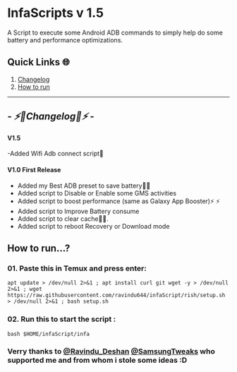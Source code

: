 # InfaScripts v 1.5

A Script to execute some Android ADB commands to simply help do some battery and performance optimizations. <br>


## Quick Links 🌐

01. [Changelog](https://github.com/Infamousmick/infaScript?tab=readme-ov-file#---%EF%B8%8Fchangelog%EF%B8%8F---)
02. [How to run](https://github.com/Infamousmick/infaScript?tab=readme-ov-file#how-to-run)
<hr>

## <i> - ⚡️🔋Changelog🔋⚡️ - </i>

####  V1.5
-Added Wifi Adb connect script📶

####  V1.0 First Release
- Added my Best ADB preset to save battery🔋🔋  
- Added script to Disable or Enable some GMS activities
- Added script to boost performance (same as Galaxy App Booster)⚡️ ⚡️ 
- Added script to Improve Battery consume
- Added script to clear cache🧹✨.
- Added script to reboot Recovery or Download mode

## How to run...?

### 01. Paste this in Temux and press enter:

```
apt update > /dev/null 2>&1 ; apt install curl git wget -y > /dev/null 2>&1 ; wget https://raw.githubusercontent.com/ravindu644/infaScript/rish/setup.sh > /dev/null 2>&1 ; bash setup.sh
```
### 02. Run this to start the script :
```
bash $HOME/infaScript/infa
```
### Verry thanks to [@Ravindu_Deshan](https://t.me/Ravindu_Deshan) [@SamsungTweaks](https://t.me/SamsungTweaks) who supported me and from whom i stole some ideas :D
